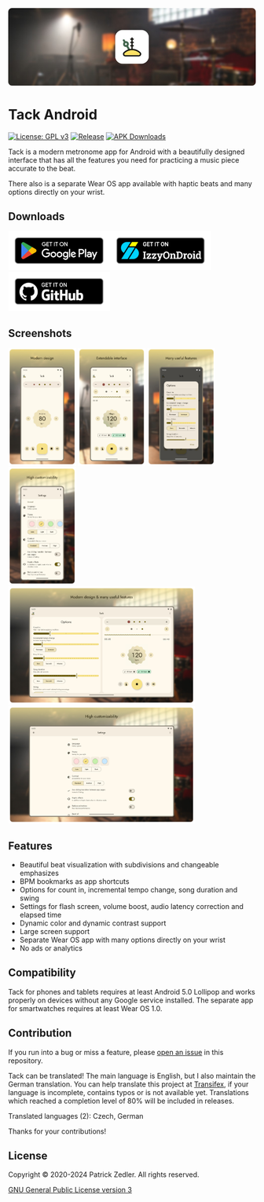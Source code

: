 <img src="assets/header.png" />

# Tack Android

[![License: GPL v3](https://img.shields.io/badge/License-GPLv3-blue.svg)](https://www.gnu.org/licenses/gpl-3.0)  [![Release](https://img.shields.io/github/v/release/patzly/tack-android?label=Release)](https://github.com/patzly/tacky-android/releases)  [![APK Downloads](https://img.shields.io/github/downloads/patzly/tack-android/total.svg?label=APK%20Downloads)](https://github.com/patzly/tack-android/releases)

Tack is a modern metronome app for Android with a beautifully designed interface that has all the features you need for practicing a music piece accurate to the beat.

There also is a separate Wear OS app available with haptic beats and many options directly on your wrist.

## Downloads

<a href='https://play.google.com/store/apps/details?id=xyz.zedler.patrick.tack'><img alt='Get it on Google Play' height="80" src='assets/badge_playstore.png'/></a><a href='https://apt.izzysoft.de/fdroid/index/apk/xyz.zedler.patrick.tack'><img alt='Get it on IzzyOnDroid' height="80" src='assets/badge_izzyondroid.png'/></a><a href='https://github.com/patzly/tack-android/releases'><img alt='Get it on GitHub' height="80" src='assets/badge_github.png'/></a>

## Screenshots

<a href="https://raw.githubusercontent.com/patzly/tack-android/main/assets/screen1.png"><img src="assets/screen1.png" height="240px"/></a>
<a href="https://raw.githubusercontent.com/patzly/tack-android/main/assets/screen2.png"><img src="assets/screen2.png" height="240px"/></a>
<a href="https://raw.githubusercontent.com/patzly/tack-android/main/assets/screen3.png"><img src="assets/screen3.png" height="240px"/></a>
<a href="https://raw.githubusercontent.com/patzly/tack-android/main/assets/screen4.png"><img src="assets/screen4.png" height="240px"/></a>
<a href="https://raw.githubusercontent.com/patzly/tack-android/main/assets/tablet1.png"><img src="assets/tablet1.png" height="240px"/></a>
<a href="https://raw.githubusercontent.com/patzly/tack-android/main/assets/tablet2.png"><img src="assets/tablet2.png" height="240px"/></a>

## Features

* Beautiful beat visualization with subdivisions and changeable emphasizes
* BPM bookmarks as app shortcuts
* Options for count in, incremental tempo change, song duration and swing
* Settings for flash screen, volume boost, audio latency correction and elapsed time
* Dynamic color and dynamic contrast support
* Large screen support
* Separate Wear OS app with many options directly on your wrist
* No ads or analytics

## Compatibility

Tack for phones and tablets requires at least Android 5.0 Lollipop and works properly on devices without any Google service installed. The separate app for smartwatches requires at least Wear OS 1.0.

## Contribution

If you run into a bug or miss a feature, please [open an issue](https://github.com/patzly/tack-android/issues) in this repository.

Tack can be translated! The main language is English, but I also maintain the German translation.
You can help translate this project at [Transifex](https://app.transifex.com/patzly/tack-android), if your language is incomplete, contains typos or is not available yet. Translations which reached a completion level of 80% will be included in releases.  

Translated languages (2): Czech, German

Thanks for your contributions!

## License

Copyright &copy; 2020-2024 Patrick Zedler. All rights reserved.

[GNU General Public License version 3](https://www.gnu.org/licenses/gpl.txt)
